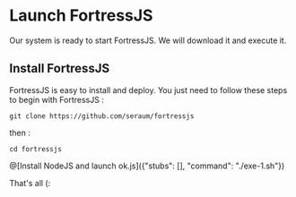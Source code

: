 # Launch FortressJS

Our system is ready to start FortressJS. We will download it and execute it.


## Install FortressJS

FortressJS is easy to install and deploy. You just need to follow these steps to begin with FortressJS :

`git clone https://github.com/seraum/fortressjs `

then :

`cd fortressjs`

@[Install NodeJS and launch ok.js]({"stubs": [], "command": "./exe-1.sh"})

That's all (:
